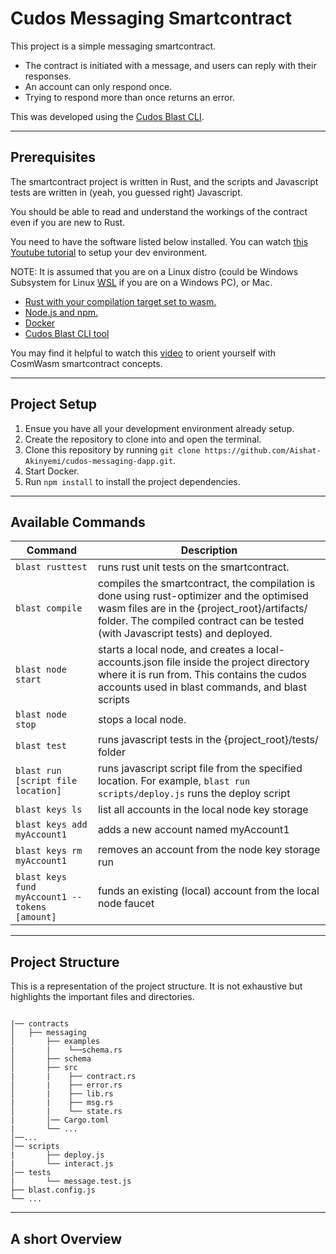 # Cudos Messaging Smartcontract

This project is a simple messaging smartcontract. 

- The contract is initiated with a message, and users can reply with their responses. 
- An account can only respond once.
- Trying to respond more than once returns an error. 

This was developed using the [Cudos Blast CLI](https://github.com/CudoVentures/cudos-blast).


---
## Prerequisites


The smartcontract project is written in Rust, and the scripts and Javascript tests are written in (yeah, you guessed right) Javascript.

You should be able to read and understand the workings of the contract even if you are new to Rust.

You need to have the software listed below installed. You can watch [this Youtube tutorial](https://youtu.be/Ujq2Lh9fPRw) to setup your dev environment. 

NOTE: It is assumed that you are on a Linux distro (could be  Windows Subsystem for Linux [WSL](https://learn.microsoft.com/en-us/windows/wsl/) if you are on a Windows PC), or Mac.

- [Rust with your compilation target set to wasm.](https://docs.cudos.org/docs/build/setup-rust/)
- [Node.js and npm.](https://nodejs.org/en/download/package-manager/)
- [Docker](https://docs.docker.com/engine/install/)
- [Cudos Blast CLI tool](https://github.com/CudoVentures/cudos-blast)

You may find it helpful to watch this [video](https://youtu.be/Pry1KxfSQuk) to orient yourself with CosmWasm smartcontract concepts.

---

## Project Setup


1. Ensue you have all your development environment already setup.
2. Create the repository to clone into and open the terminal.
2. Clone this repository by running `git clone https://github.com/Aishat-Akinyemi/cudos-messaging-dapp.git`.
3. Start Docker.
4. Run `npm install` to install the project dependencies.


---
## Available Commands
 
| **Command** 	| **Description** 	|
|---	|---	|
| `blast rusttest` 	| runs rust unit tests on the smartcontract. 	|
| `blast compile ` 	| compiles the smartcontract, the compilation is done using rust-optimizer and the optimised wasm files are in the {project_root}/artifacts/ folder. The compiled contract can be tested (with Javascript tests) and deployed. 	|
| `blast node start` 	| starts a local node, and creates a local-accounts.json file inside the project directory where it is run from. This contains the cudos accounts used in blast commands, and blast scripts  	|
| `blast node stop` 	| stops a local node. 	|
| `blast test` 	| runs javascript tests in the {project_root}/tests/ folder 	|
| `blast run [script file location]` 	| runs javascript script file from the specified location. For example, `blast run scripts/deploy.js` runs the deploy script 	|
| `blast keys ls` 	| list all accounts in the local node key storage 	|
| `blast keys add myAccount1` 	| adds a new account named myAccount1 	|
| `blast keys rm myAccount1` 	| removes an account from the node key storage run 	|
| `blast keys fund myAccount1 --tokens [amount]` 	| funds an existing (local) account from the local node faucet  	|


---
## Project Structure

This is a representation of the project structure. It is not exhaustive but highlights the important files and directories.

```text

|── contracts
│   ├── messaging
│       ├── examples
|       |    └──schema.rs   
│       ├── schema
│       ├── src
|       |    ├── contract.rs
│       |    ├── error.rs
│       |    ├── lib.rs
|       |    ├── msg.rs
│       |    └── state.rs        
|       │── Cargo.toml
|       └── ...
│──... 
│── scripts
|       ├── deploy.js
|       └── interact.js
│── tests       
|       └── message.test.js
├── blast.config.js
└── ...
```



---
## A short Overview







